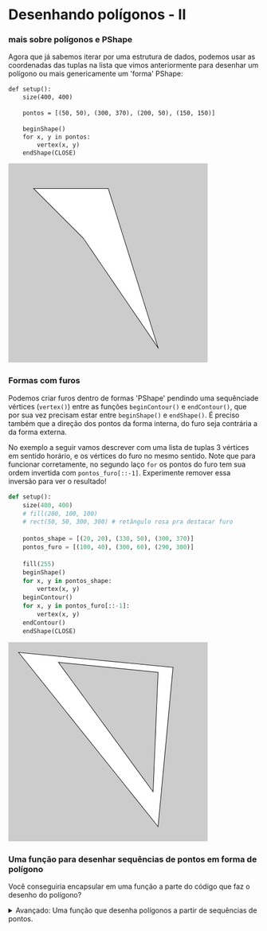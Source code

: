 # Desenhando polígonos - II
### mais sobre polígonos e PShape

Agora que já sabemos iterar por uma estrutura de dados, podemos usar as coordenadas das tuplas na lista que vimos anteriormente para desenhar um polígono ou mais genericamente um 'forma' PShape:

```pyde
def setup():
    size(400, 400)
    
    pontos = [(50, 50), (300, 370), (200, 50), (150, 150)]
    
    beginShape()
    for x, y in pontos:
        vertex(x, y)
    endShape(CLOSE)
```

![poligono_2](assets/poligono_2.png)

### Formas com furos
    
Podemos criar furos dentro de formas 'PShape' pendindo uma sequênciade vértices (`vertex()`)  entre as funções `beginContour()` e `endContour()`, que por sua vez precisam estar entre `beginShape()` e `endShape()`. É preciso também que a direção dos pontos da forma interna, do furo seja contrária a da forma externa.

No exemplo a seguir vamos descrever com uma lista de tuplas 3 vértices em sentido horário, e os vértices do furo no mesmo sentido. Note que para funcionar corretamente, no segundo laço `for` os pontos do furo tem sua ordem invertida com `pontos_furo[::-1]`. Experimente remover essa inversão para ver o resultado!
    
```python
def setup():
    size(400, 400)
    # fill(200, 100, 100)
    # rect(50, 50, 300, 300) # retângulo rosa pra destacar furo
    
    pontos_shape = [(20, 20), (330, 50), (300, 370)]
    pontos_furo = [(100, 40), (300, 60), (290, 300)]
    
    fill(255)
    beginShape()
    for x, y in pontos_shape:
        vertex(x, y)
    beginContour()
    for x, y in pontos_furo[::-1]:
        vertex(x, y)
    endContour()
    endShape(CLOSE)
```

![furo](assets/contour_furo.png)


### Uma função para desenhar sequências de pontos em forma de polígono

Você conseguiria encapsular em uma função a parte do código que faz o desenho do polígono?
    
<details>    
<summary>Avançado: Uma função que desenha polígonos a partir de sequências de pontos.</summary>

```python
def poly(points, holes=None, closed=True):
    """
    Aceita uma sequencia de tuplas ou vetores tanto com (x, y) como com (x, y, z).
    Note que `holes` espera um sequencias de sequencias, e não uma única sequencia.
    Por default faz um polígono fechado.
    """
    beginShape()
    for p in points:
        if len(p) == 2 or p[2] == 0:
            vertex(p[0], p[1])
        else:
            vertex(*p)  # desempacota pontos em 3d
    holes = holes or [] # holes if holes else []
    for hole in holes:
        beginContour()
        for p in hole:
           if len(p) == 2 or p[2] == 0:
                vertex(p[0], p[1])
        endContour()
    if closed:
        endShape(CLOSE)
    else:
        endShape()
```        
</details>        


